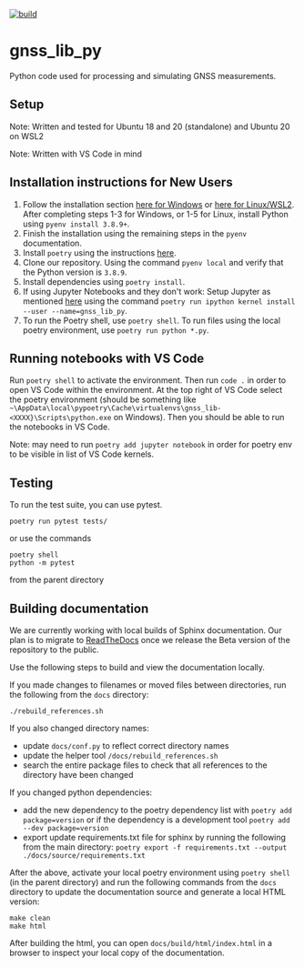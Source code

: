 [![build](https://github.com/Stanford-NavLab/gnss_lib_py/actions/workflows/python-app.yml/badge.svg)](https://github.com/Stanford-NavLab/gnss_lib_py/actions/workflows/python-app.yml)

# gnss_lib_py
Python code used for processing and simulating GNSS measurements.

## Setup
Note: Written and tested for Ubuntu 18 and 20 (standalone) and Ubuntu 20 on WSL2 

Note: Written with VS Code in mind

## Installation instructions for New Users
1. Follow the installation section [here for Windows](https://pypi.org/project/pyenv-win/) or [here for Linux/WSL2](https://github.com/pyenv/pyenv#installation). After completing steps 1-3 for Windows, or 1-5 for Linux,  install Python using `pyenv install 3.8.9+`.
2. Finish the installation using the remaining steps in the `pyenv` documentation. 
3. Install `poetry` using the instructions [here](https://python-poetry.org/docs/#installation).
4. Clone our repository. Using the command `pyenv local` and verify that the Python version is `3.8.9`.
5. Install dependencies using `poetry install`.
6. If using Jupyter Notebooks and they don't work: Setup Jupyter as mentioned [here](https://blog.jayway.com/2019/12/28/pyenv-poetry-saviours-in-the-python-chaos/) using the command `poetry run ipython kernel install --user --name=gnss_lib_py`.
7. To run the Poetry shell, use `poetry shell`. To run files using the local poetry environment, use `poetry run python *.py`.

## Running notebooks with VS Code
Run `poetry shell` to activate the environment. Then run `code .` in order to open VS Code within the environment. At the top right of VS Code select the poetry environment (should be something like `~\AppData\local\pypoetry\Cache\virtualenvs\gnss_lib-<XXXX}\Scripts\python.exe` on Windows). Then you should be able to run the notebooks in VS Code.

Note: may need to run `poetry add jupyter notebook` in order for poetry env to be visible in list of VS Code kernels.

## Testing
To run the test suite, you can use pytest.
```
poetry run pytest tests/
```
or use the commands
```
poetry shell
python -m pytest
```
from the parent directory

## Building documentation
We are currently working with local builds of Sphinx documentation. 
Our plan is to migrate to [ReadTheDocs](https://readthedocs.org/) once 
we release the Beta version of the repository to the public.

Use the following steps to build and view the documentation locally.

If you made changes to filenames or moved files between directories,
run the following from the `docs` directory:

```./rebuild_references.sh```

If you also changed directory names:

* update `docs/conf.py` to reflect correct directory names
* update the helper tool `/docs/rebuild_references.sh`
* search the entire package files to check that all references to the
    directory have been changed

If you changed python dependencies:

* add the new dependency to the poetry dependency list with
    `poetry add package=version` or if the dependency is a
    development tool `poetry add --dev package=version`
* export update requirements.txt file for sphinx by running the
    following from the main directory:
    `poetry export -f requirements.txt --output ./docs/source/requirements.txt`

After the above, activate your local poetry environment using 
`poetry shell` (in the parent directory) and run the following commands 
from the `docs` directory to update the documentation source and 
generate a local HTML version:
```
make clean
make html
```

After building the html, you can open `docs/build/html/index.html` in
a browser to inspect your local copy of the documentation.
